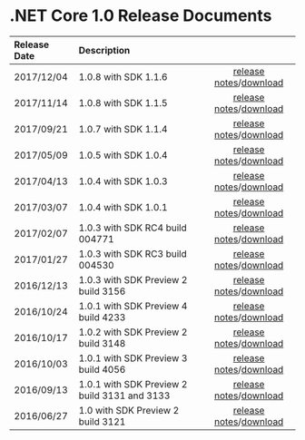 # .NET Core 1.0 Release Documents

| Release Date | Description | |
| :-- | :-- | :--: |
| 2017/12/04 | 1.0.8 with SDK 1.1.6 | [release notes](https://github.com/dotnet/cli/releases/tag/v1.1.6)/[download](download-archives/1.1.6-sdk-download.md) |
| 2017/11/14 | 1.0.8 with SDK 1.1.5 | [release notes](1.0/1.0.8.md)/[download](download-archives/1.0.8.md) |
| 2017/09/21 | 1.0.7 with SDK 1.1.4 | [release notes](1.0/1.0.7.md)/[download](download-archives/1.0.7-download.md) |
| 2017/05/09 | 1.0.5 with SDK 1.0.4 | [release notes](1.0/1.0.5.md)/[download](download-archives/1.0.5-download.md) |
| 2017/04/13 | 1.0.4 with SDK 1.0.3 | [release notes](https://github.com/dotnet/cli/releases/tag/v1.0.3)/[download](download-archives/1.0.3-sdk-download.md) |
| 2017/03/07 | 1.0.4 with SDK 1.0.1 | [release notes](1.0/1.0.4.md)/[download](download-archives/1.0.4-download.md) |
| 2017/02/07 | 1.0.3 with SDK RC4 build 004771 | [release notes](1.0/1.0.3-SDK-RC4.md)/[download](download-archives/rc4-download.md) |
| 2017/01/27 | 1.0.3 with SDK RC3 build 004530 | [release notes](1.0/1.0.3.md)/[download](download-archives/rc3-download.md) |
| 2016/12/13 | 1.0.3 with SDK Preview 2 build 3156 | [release notes](1.0/1.0.3.md)/[download](download-archives/1.0.3-preview2-download.md) |
| 2016/10/24 | 1.0.1 with SDK Preview 4 build 4233 | [release notes](1.0/1.0.1-release-notes.md)/[download](download-archives/preview4-download.md) | | [1.0.1 Known Issues](1.0.1-known-issue
| 2016/10/17 | 1.0.2 with SDK Preview 2 build 3148 | [release notes](https://github.com/dotnet/core/releases/tag/1.0.2)/[download](download-archives/1.0.2-preview2-download.md) |
| 2016/10/03 | 1.0.1 with SDK Preview 3 build 4056 | [release notes](https://github.com/dotnet/core/blob/master/release-notes/1.0/1.0.1-release-notes.md)/[download](download-archives/preview3-download.md) |
| 2016/09/13 | 1.0.1 with SDK Preview 2 build 3131 and 3133 | [release notes](https://github.com/dotnet/core/blob/master/release-notes/1.0/1.0.1-release-notes.md)/[download](download-archives/1.0.1-preview2-download.md) |
| 2016/06/27 | 1.0 with SDK Preview 2 build 3121 | [release notes](https://github.com/dotnet/core/blob/master/release-notes/1.0/1.0.0.md)/[download](download-archives/1.0-preview2-download.md) | | | [Contributors](1.0.0-contributor-list
